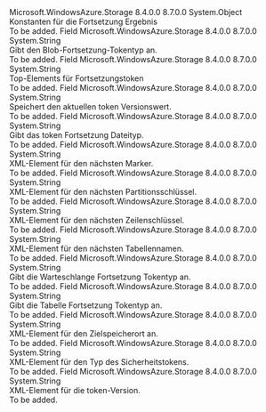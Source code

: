 <Type Name="Constants+ContinuationConstants" FullName="Microsoft.WindowsAzure.Storage.Shared.Protocol.Constants+ContinuationConstants">
  <TypeSignature Language="C#" Value="public static class Constants.ContinuationConstants" />
  <TypeSignature Language="ILAsm" Value=".class nested public auto ansi abstract sealed beforefieldinit Constants/ContinuationConstants extends System.Object" />
  <TypeSignature Language="DocId" Value="T:Microsoft.WindowsAzure.Storage.Shared.Protocol.Constants.ContinuationConstants" />
  <TypeSignature Language="VB.NET" Value="Public Class Constants.ContinuationConstants" />
  <TypeSignature Language="F#" Value="type Constants.ContinuationConstants = class" />
  <AssemblyInfo>
    <AssemblyName>Microsoft.WindowsAzure.Storage</AssemblyName>
    <AssemblyVersion>8.4.0.0</AssemblyVersion>
    <AssemblyVersion>8.7.0.0</AssemblyVersion>
  </AssemblyInfo>
  <Base>
    <BaseTypeName>System.Object</BaseTypeName>
  </Base>
  <Interfaces />
  <Docs>
    <summary>
            Konstanten für die Fortsetzung Ergebnis
            </summary>
    <remarks>To be added.</remarks>
  </Docs>
  <Members>
    <Member MemberName="BlobType">
      <MemberSignature Language="C#" Value="public const string BlobType;" />
      <MemberSignature Language="ILAsm" Value=".field public static literal string BlobType" />
      <MemberSignature Language="DocId" Value="F:Microsoft.WindowsAzure.Storage.Shared.Protocol.Constants.ContinuationConstants.BlobType" />
      <MemberSignature Language="VB.NET" Value="Public Const BlobType As String " />
      <MemberSignature Language="F#" Value="val mutable BlobType : string" Usage="Microsoft.WindowsAzure.Storage.Shared.Protocol.Constants.ContinuationConstants.BlobType" />
      <MemberType>Field</MemberType>
      <AssemblyInfo>
        <AssemblyName>Microsoft.WindowsAzure.Storage</AssemblyName>
        <AssemblyVersion>8.4.0.0</AssemblyVersion>
        <AssemblyVersion>8.7.0.0</AssemblyVersion>
      </AssemblyInfo>
      <ReturnValue>
        <ReturnType>System.String</ReturnType>
      </ReturnValue>
      <Docs>
        <summary>
            Gibt den Blob-Fortsetzung-Tokentyp an.
            </summary>
        <remarks>To be added.</remarks>
      </Docs>
    </Member>
    <Member MemberName="ContinuationTopElement">
      <MemberSignature Language="C#" Value="public const string ContinuationTopElement;" />
      <MemberSignature Language="ILAsm" Value=".field public static literal string ContinuationTopElement" />
      <MemberSignature Language="DocId" Value="F:Microsoft.WindowsAzure.Storage.Shared.Protocol.Constants.ContinuationConstants.ContinuationTopElement" />
      <MemberSignature Language="VB.NET" Value="Public Const ContinuationTopElement As String " />
      <MemberSignature Language="F#" Value="val mutable ContinuationTopElement : string" Usage="Microsoft.WindowsAzure.Storage.Shared.Protocol.Constants.ContinuationConstants.ContinuationTopElement" />
      <MemberType>Field</MemberType>
      <AssemblyInfo>
        <AssemblyName>Microsoft.WindowsAzure.Storage</AssemblyName>
        <AssemblyVersion>8.4.0.0</AssemblyVersion>
        <AssemblyVersion>8.7.0.0</AssemblyVersion>
      </AssemblyInfo>
      <ReturnValue>
        <ReturnType>System.String</ReturnType>
      </ReturnValue>
      <Docs>
        <summary>
            Top-Elements für Fortsetzungstoken
            </summary>
        <remarks>To be added.</remarks>
      </Docs>
    </Member>
    <Member MemberName="CurrentVersion">
      <MemberSignature Language="C#" Value="public const string CurrentVersion;" />
      <MemberSignature Language="ILAsm" Value=".field public static literal string CurrentVersion" />
      <MemberSignature Language="DocId" Value="F:Microsoft.WindowsAzure.Storage.Shared.Protocol.Constants.ContinuationConstants.CurrentVersion" />
      <MemberSignature Language="VB.NET" Value="Public Const CurrentVersion As String " />
      <MemberSignature Language="F#" Value="val mutable CurrentVersion : string" Usage="Microsoft.WindowsAzure.Storage.Shared.Protocol.Constants.ContinuationConstants.CurrentVersion" />
      <MemberType>Field</MemberType>
      <AssemblyInfo>
        <AssemblyName>Microsoft.WindowsAzure.Storage</AssemblyName>
        <AssemblyVersion>8.4.0.0</AssemblyVersion>
        <AssemblyVersion>8.7.0.0</AssemblyVersion>
      </AssemblyInfo>
      <ReturnValue>
        <ReturnType>System.String</ReturnType>
      </ReturnValue>
      <Docs>
        <summary>
            Speichert den aktuellen token Versionswert.
            </summary>
        <remarks>To be added.</remarks>
      </Docs>
    </Member>
    <Member MemberName="FileType">
      <MemberSignature Language="C#" Value="public const string FileType;" />
      <MemberSignature Language="ILAsm" Value=".field public static literal string FileType" />
      <MemberSignature Language="DocId" Value="F:Microsoft.WindowsAzure.Storage.Shared.Protocol.Constants.ContinuationConstants.FileType" />
      <MemberSignature Language="VB.NET" Value="Public Const FileType As String " />
      <MemberSignature Language="F#" Value="val mutable FileType : string" Usage="Microsoft.WindowsAzure.Storage.Shared.Protocol.Constants.ContinuationConstants.FileType" />
      <MemberType>Field</MemberType>
      <AssemblyInfo>
        <AssemblyName>Microsoft.WindowsAzure.Storage</AssemblyName>
        <AssemblyVersion>8.4.0.0</AssemblyVersion>
        <AssemblyVersion>8.7.0.0</AssemblyVersion>
      </AssemblyInfo>
      <ReturnValue>
        <ReturnType>System.String</ReturnType>
      </ReturnValue>
      <Docs>
        <summary>
            Gibt das token Fortsetzung Dateityp.
            </summary>
        <remarks>To be added.</remarks>
      </Docs>
    </Member>
    <Member MemberName="NextMarkerElement">
      <MemberSignature Language="C#" Value="public const string NextMarkerElement;" />
      <MemberSignature Language="ILAsm" Value=".field public static literal string NextMarkerElement" />
      <MemberSignature Language="DocId" Value="F:Microsoft.WindowsAzure.Storage.Shared.Protocol.Constants.ContinuationConstants.NextMarkerElement" />
      <MemberSignature Language="VB.NET" Value="Public Const NextMarkerElement As String " />
      <MemberSignature Language="F#" Value="val mutable NextMarkerElement : string" Usage="Microsoft.WindowsAzure.Storage.Shared.Protocol.Constants.ContinuationConstants.NextMarkerElement" />
      <MemberType>Field</MemberType>
      <AssemblyInfo>
        <AssemblyName>Microsoft.WindowsAzure.Storage</AssemblyName>
        <AssemblyVersion>8.4.0.0</AssemblyVersion>
        <AssemblyVersion>8.7.0.0</AssemblyVersion>
      </AssemblyInfo>
      <ReturnValue>
        <ReturnType>System.String</ReturnType>
      </ReturnValue>
      <Docs>
        <summary>
            XML-Element für den nächsten Marker.
            </summary>
        <remarks>To be added.</remarks>
      </Docs>
    </Member>
    <Member MemberName="NextPartitionKeyElement">
      <MemberSignature Language="C#" Value="public const string NextPartitionKeyElement;" />
      <MemberSignature Language="ILAsm" Value=".field public static literal string NextPartitionKeyElement" />
      <MemberSignature Language="DocId" Value="F:Microsoft.WindowsAzure.Storage.Shared.Protocol.Constants.ContinuationConstants.NextPartitionKeyElement" />
      <MemberSignature Language="VB.NET" Value="Public Const NextPartitionKeyElement As String " />
      <MemberSignature Language="F#" Value="val mutable NextPartitionKeyElement : string" Usage="Microsoft.WindowsAzure.Storage.Shared.Protocol.Constants.ContinuationConstants.NextPartitionKeyElement" />
      <MemberType>Field</MemberType>
      <AssemblyInfo>
        <AssemblyName>Microsoft.WindowsAzure.Storage</AssemblyName>
        <AssemblyVersion>8.4.0.0</AssemblyVersion>
        <AssemblyVersion>8.7.0.0</AssemblyVersion>
      </AssemblyInfo>
      <ReturnValue>
        <ReturnType>System.String</ReturnType>
      </ReturnValue>
      <Docs>
        <summary>
            XML-Element für den nächsten Partitionsschlüssel.
            </summary>
        <remarks>To be added.</remarks>
      </Docs>
    </Member>
    <Member MemberName="NextRowKeyElement">
      <MemberSignature Language="C#" Value="public const string NextRowKeyElement;" />
      <MemberSignature Language="ILAsm" Value=".field public static literal string NextRowKeyElement" />
      <MemberSignature Language="DocId" Value="F:Microsoft.WindowsAzure.Storage.Shared.Protocol.Constants.ContinuationConstants.NextRowKeyElement" />
      <MemberSignature Language="VB.NET" Value="Public Const NextRowKeyElement As String " />
      <MemberSignature Language="F#" Value="val mutable NextRowKeyElement : string" Usage="Microsoft.WindowsAzure.Storage.Shared.Protocol.Constants.ContinuationConstants.NextRowKeyElement" />
      <MemberType>Field</MemberType>
      <AssemblyInfo>
        <AssemblyName>Microsoft.WindowsAzure.Storage</AssemblyName>
        <AssemblyVersion>8.4.0.0</AssemblyVersion>
        <AssemblyVersion>8.7.0.0</AssemblyVersion>
      </AssemblyInfo>
      <ReturnValue>
        <ReturnType>System.String</ReturnType>
      </ReturnValue>
      <Docs>
        <summary>
            XML-Element für den nächsten Zeilenschlüssel.
            </summary>
        <remarks>To be added.</remarks>
      </Docs>
    </Member>
    <Member MemberName="NextTableNameElement">
      <MemberSignature Language="C#" Value="public const string NextTableNameElement;" />
      <MemberSignature Language="ILAsm" Value=".field public static literal string NextTableNameElement" />
      <MemberSignature Language="DocId" Value="F:Microsoft.WindowsAzure.Storage.Shared.Protocol.Constants.ContinuationConstants.NextTableNameElement" />
      <MemberSignature Language="VB.NET" Value="Public Const NextTableNameElement As String " />
      <MemberSignature Language="F#" Value="val mutable NextTableNameElement : string" Usage="Microsoft.WindowsAzure.Storage.Shared.Protocol.Constants.ContinuationConstants.NextTableNameElement" />
      <MemberType>Field</MemberType>
      <AssemblyInfo>
        <AssemblyName>Microsoft.WindowsAzure.Storage</AssemblyName>
        <AssemblyVersion>8.4.0.0</AssemblyVersion>
        <AssemblyVersion>8.7.0.0</AssemblyVersion>
      </AssemblyInfo>
      <ReturnValue>
        <ReturnType>System.String</ReturnType>
      </ReturnValue>
      <Docs>
        <summary>
            XML-Element für den nächsten Tabellennamen.
            </summary>
        <remarks>To be added.</remarks>
      </Docs>
    </Member>
    <Member MemberName="QueueType">
      <MemberSignature Language="C#" Value="public const string QueueType;" />
      <MemberSignature Language="ILAsm" Value=".field public static literal string QueueType" />
      <MemberSignature Language="DocId" Value="F:Microsoft.WindowsAzure.Storage.Shared.Protocol.Constants.ContinuationConstants.QueueType" />
      <MemberSignature Language="VB.NET" Value="Public Const QueueType As String " />
      <MemberSignature Language="F#" Value="val mutable QueueType : string" Usage="Microsoft.WindowsAzure.Storage.Shared.Protocol.Constants.ContinuationConstants.QueueType" />
      <MemberType>Field</MemberType>
      <AssemblyInfo>
        <AssemblyName>Microsoft.WindowsAzure.Storage</AssemblyName>
        <AssemblyVersion>8.4.0.0</AssemblyVersion>
        <AssemblyVersion>8.7.0.0</AssemblyVersion>
      </AssemblyInfo>
      <ReturnValue>
        <ReturnType>System.String</ReturnType>
      </ReturnValue>
      <Docs>
        <summary>
            Gibt die Warteschlange Fortsetzung Tokentyp an.
            </summary>
        <remarks>To be added.</remarks>
      </Docs>
    </Member>
    <Member MemberName="TableType">
      <MemberSignature Language="C#" Value="public const string TableType;" />
      <MemberSignature Language="ILAsm" Value=".field public static literal string TableType" />
      <MemberSignature Language="DocId" Value="F:Microsoft.WindowsAzure.Storage.Shared.Protocol.Constants.ContinuationConstants.TableType" />
      <MemberSignature Language="VB.NET" Value="Public Const TableType As String " />
      <MemberSignature Language="F#" Value="val mutable TableType : string" Usage="Microsoft.WindowsAzure.Storage.Shared.Protocol.Constants.ContinuationConstants.TableType" />
      <MemberType>Field</MemberType>
      <AssemblyInfo>
        <AssemblyName>Microsoft.WindowsAzure.Storage</AssemblyName>
        <AssemblyVersion>8.4.0.0</AssemblyVersion>
        <AssemblyVersion>8.7.0.0</AssemblyVersion>
      </AssemblyInfo>
      <ReturnValue>
        <ReturnType>System.String</ReturnType>
      </ReturnValue>
      <Docs>
        <summary>
            Gibt die Tabelle Fortsetzung Tokentyp an.
            </summary>
        <remarks>To be added.</remarks>
      </Docs>
    </Member>
    <Member MemberName="TargetLocationElement">
      <MemberSignature Language="C#" Value="public const string TargetLocationElement;" />
      <MemberSignature Language="ILAsm" Value=".field public static literal string TargetLocationElement" />
      <MemberSignature Language="DocId" Value="F:Microsoft.WindowsAzure.Storage.Shared.Protocol.Constants.ContinuationConstants.TargetLocationElement" />
      <MemberSignature Language="VB.NET" Value="Public Const TargetLocationElement As String " />
      <MemberSignature Language="F#" Value="val mutable TargetLocationElement : string" Usage="Microsoft.WindowsAzure.Storage.Shared.Protocol.Constants.ContinuationConstants.TargetLocationElement" />
      <MemberType>Field</MemberType>
      <AssemblyInfo>
        <AssemblyName>Microsoft.WindowsAzure.Storage</AssemblyName>
        <AssemblyVersion>8.4.0.0</AssemblyVersion>
        <AssemblyVersion>8.7.0.0</AssemblyVersion>
      </AssemblyInfo>
      <ReturnValue>
        <ReturnType>System.String</ReturnType>
      </ReturnValue>
      <Docs>
        <summary>
            XML-Element für den Zielspeicherort an.
            </summary>
        <remarks>To be added.</remarks>
      </Docs>
    </Member>
    <Member MemberName="TypeElement">
      <MemberSignature Language="C#" Value="public const string TypeElement;" />
      <MemberSignature Language="ILAsm" Value=".field public static literal string TypeElement" />
      <MemberSignature Language="DocId" Value="F:Microsoft.WindowsAzure.Storage.Shared.Protocol.Constants.ContinuationConstants.TypeElement" />
      <MemberSignature Language="VB.NET" Value="Public Const TypeElement As String " />
      <MemberSignature Language="F#" Value="val mutable TypeElement : string" Usage="Microsoft.WindowsAzure.Storage.Shared.Protocol.Constants.ContinuationConstants.TypeElement" />
      <MemberType>Field</MemberType>
      <AssemblyInfo>
        <AssemblyName>Microsoft.WindowsAzure.Storage</AssemblyName>
        <AssemblyVersion>8.4.0.0</AssemblyVersion>
        <AssemblyVersion>8.7.0.0</AssemblyVersion>
      </AssemblyInfo>
      <ReturnValue>
        <ReturnType>System.String</ReturnType>
      </ReturnValue>
      <Docs>
        <summary>
            XML-Element für den Typ des Sicherheitstokens.
            </summary>
        <remarks>To be added.</remarks>
      </Docs>
    </Member>
    <Member MemberName="VersionElement">
      <MemberSignature Language="C#" Value="public const string VersionElement;" />
      <MemberSignature Language="ILAsm" Value=".field public static literal string VersionElement" />
      <MemberSignature Language="DocId" Value="F:Microsoft.WindowsAzure.Storage.Shared.Protocol.Constants.ContinuationConstants.VersionElement" />
      <MemberSignature Language="VB.NET" Value="Public Const VersionElement As String " />
      <MemberSignature Language="F#" Value="val mutable VersionElement : string" Usage="Microsoft.WindowsAzure.Storage.Shared.Protocol.Constants.ContinuationConstants.VersionElement" />
      <MemberType>Field</MemberType>
      <AssemblyInfo>
        <AssemblyName>Microsoft.WindowsAzure.Storage</AssemblyName>
        <AssemblyVersion>8.4.0.0</AssemblyVersion>
        <AssemblyVersion>8.7.0.0</AssemblyVersion>
      </AssemblyInfo>
      <ReturnValue>
        <ReturnType>System.String</ReturnType>
      </ReturnValue>
      <Docs>
        <summary>
            XML-Element für die token-Version.
            </summary>
        <remarks>To be added.</remarks>
      </Docs>
    </Member>
  </Members>
</Type>